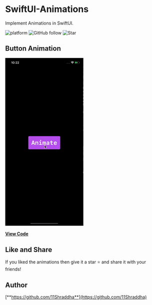 # SwiftUI-Animations
Implement Animations in SwiftUI.

![platform](https://img.shields.io/badge/platform-iOS-orange)
![GitHub follow](https://img.shields.io/github/followers/11Shraddha?style=social)
![Star](https://img.shields.io/github/stars/11Shraddha)

    

## Button Animation

<img src="button_animation.gif" width="250"/>

[**View Code**](https://gitlab.com/shraddha.sojitra/swiftui-animations/-/tree/master/AnimatedButton)


## Like and Share
If you liked the animations then  give it a star ⭐️ and share it with your friends!

## Author
[**https://github.com/11Shraddha**](https://github.com/11Shraddha)




